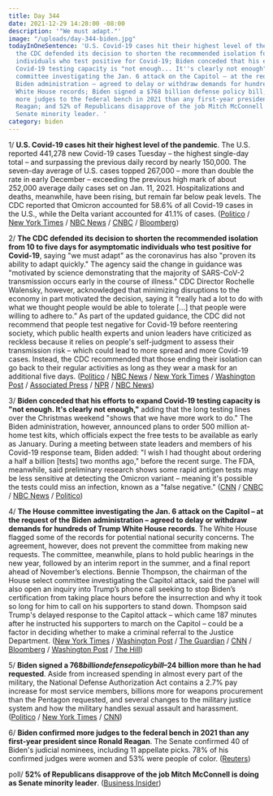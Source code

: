 ```yaml
---
title: Day 344
date: 2021-12-29 14:28:00 -08:00
description: '"We must adapt."'
image: "/uploads/day-344-biden.jpg"
todayInOneSentence: 'U.S. Covid-19 cases hit their highest level of the pandemic;
  the CDC defended its decision to shorten the recommended isolation for asymptomatic
  individuals who test positive for Covid-19; Biden conceded that his efforts to expand
  Covid-19 testing capacity is "not enough... It''s clearly not enough"; the House
  committee investigating the Jan. 6 attack on the Capitol – at the request of the
  Biden administration – agreed to delay or withdraw demands for hundreds of Trump
  White House records; Biden signed a $768 billion defense policy bill; Biden confirmed
  more judges to the federal bench in 2021 than any first-year president since Ronald
  Reagan; and 52% of Republicans disapprove of the job Mitch McConnell is doing as
  Senate minority leader. '
category: biden
---
```


1/ **U.S. Covid-19 cases hit their highest level of the pandemic**. The U.S. reported 441,278 new Covid-19 cases Tuesday – the highest single-day total – and surpassing the previous daily record by nearly 150,000. The seven-day average of U.S. cases topped 267,000 – more than double the rate in early December – exceeding the previous high mark of about 252,000 average daily cases set on Jan. 11, 2021. Hospitalizations and deaths, meanwhile, have been rising, but remain far below peak levels. The CDC reported that Omicron accounted for 58.6% of all Covid-19 cases in the U.S., while the Delta variant accounted for 41.1% of cases. ([Politico](https://www.politico.com/news/2021/12/28/us-new-daily-high-covid-526223) / [New York Times](https://www.nytimes.com/2021/12/28/world/us-covid-case-record-omicron.html) / [NBC News](https://www.nbcnews.com/news/world/omicron-surges-us-uk-others-shatter-covid-records-rcna10279) / [CNBC](https://www.cnbc.com/2021/12/29/us-covid-cases-rise-to-pandemic-high-as-delta-and-omicron-circulate.html) / [Bloomberg](https://www.bloomberg.com/news/articles/2021-12-28/omicron-causes-fewer-u-s-hospitalizations-than-prior-waves?sref=MIBMEEoj))

2/ **The CDC defended its decision to shorten the recommended isolation from 10 to five days for asymptomatic individuals who test positive for Covid-19**, saying "we must adapt" as the coronavirus has also "proven its ability to adapt quickly." The agency said the change in guidance was "motivated by science demonstrating that the majority of SARS-CoV-2 transmission occurs early in the course of illness." CDC Director Rochelle Walensky, however, acknowledged that minimizing disruptions to the economy in part motivated the decision, saying it “really had a lot to do with what we thought people would be able to tolerate \[...\] that people were willing to adhere to.” As part of the updated guidance, the CDC did not recommend that people test negative for Covid-19 before reentering society, which public health experts and union leaders have criticized as reckless because it relies on people's self-judgment to assess their transmission risk – which could lead to more spread and more Covid-19 cases. Instead, the CDC recommended that those ending their isolation can go back to their regular activities as long as they wear a mask for an additional five days. ([Politico](https://www.politico.com/news/2021/12/29/cdc-defends-new-covid-guidelines-526234) / [NBC News](https://www.nbcnews.com/health/health-news/cdc-defends-covid-isolation-guidelines-omicron-surge-rcna10320) / [New York Times](https://www.nytimes.com/2021/12/27/health/omicron-cdc.html) / [Washington Post](https://www.washingtonpost.com/health/2021/12/28/cdc-isolation-guidelines-rationale/) / [Associated Press](https://apnews.com/article/coronavirus-pandemic-science-business-health-rochelle-walensky-d7d609c9c01e200d250df7ca7282c9d6) / [NPR](https://www.npr.org/sections/health-shots/2021/12/28/1068632200/cdc-covid-guidelines-testing) / [NBC News](https://www.nbcnews.com/politics/politics-news/cdc-shortens-isolation-period-asymptomatic-people-who-test-positive-covid-n1286653))

3/ **Biden conceded that his efforts to expand Covid-19 testing capacity is "not enough. It's clearly not enough,"** adding that the long testing lines over the Christmas weekend "shows that we have more work to do." The Biden administration, however, announced plans to order 500 million at-home test kits, which officials expect the free tests to be available as early as January. During a meeting between state leaders and members of his Covid-19 response team, Biden added: "I wish I had thought about ordering a half a billion \[tests\] two months ago," before the recent surge. The FDA, meanwhile, said preliminary research shows some rapid antigen tests may be less sensitive at detecting the Omicron variant – meaning it's possible the tests could miss an infection, known as a "false negative." ([CNN](https://www.cnn.com/2021/12/27/politics/biden-covid-governors/index.html) / [CNBC](https://www.cnbc.com/2021/12/23/biden-wishes-he-thought-about-ordering-500-million-at-home-covid-tests-2-months-ago.html) / [NBC News](https://www.nbcnews.com/politics/politics-news/fda-says-rapid-covid-antigen-tests-may-be-less-sensitive-n1286722) / [Politico](https://www.politico.com/news/2021/12/28/fda-antigen-tests-reduced-sensitivity-omicron-526217))

4/ **The House committee investigating the Jan. 6 attack on the Capitol – at the request of the Biden administration – agreed to delay or withdraw demands for hundreds of Trump White House records**. The White House flagged some of the records for potential national security concerns. The agreement, however, does not prevent the committee from making new requests. The committee, meanwhile, plans to hold public hearings in the new year, followed by an interim report in the summer, and a final report ahead of November’s elections. Bennie Thompson, the chairman of the House select committee investigating the Capitol attack, said the panel will also open an inquiry into Trump’s phone call seeking to stop Biden’s certification from taking place hours before the insurrection and why it took so long for him to call on his supporters to stand down. Thompson said Trump's delayed response to the Capitol attack – which came 187 minutes after he instructed his supporters to march on the Capitol – could be a factor in deciding whether to make a criminal referral to the Justice Department. ([New York Times](https://www.nytimes.com/2021/12/28/us/politics/trump-jan-6.html) / [Washington Post](https://www.washingtonpost.com/politics/january-6-attack-investigation/2021/12/27/e2c37488-62d4-11ec-8ce3-9454d0b46d42_story.html) / [The Guardian](https://www.theguardian.com/us-news/2021/dec/27/capitol-attack-panel-investigate-trump-call-willard-hotel-before-assault) / [CNN](https://www.cnn.com/2021/12/28/politics/january-6-committee-trump-documents/index.html) / [Bloomberg](https://www.bloomberg.com/news/articles/2021-12-27/trump-says-he-didn-t-owe-duty-of-care-to-rivals-on-jan-6?sref=MIBMEEoj) / [Washington Post](https://www.washingtonpost.com/politics/january-6-thompson-trump/2021/12/23/36318a92-6384-11ec-a7e8-3a8455b71fad_story.html) / [The Hill](https://thehill.com/policy/national-security/587171-jan-6-panel-signals-interest-in-whether-trump-committed-crime))

5/ **Biden signed a $768 billion defense policy bill – $24 billion more than he had requested**. Aside from increased spending in almost every part of the military, the National Defense Authorization Act contains a 2.7% pay increase for most service members, billions more for weapons procurement than the Pentagon requested, and several changes to the military justice system and how the military handles sexual assault and harassment. ([Politico](https://www.politico.com/news/2021/12/27/biden-signs-defense-policy-bill-526171) / [New York Times](https://www.nytimes.com/2021/12/27/us/politics/biden-defense-bill.html) / [CNN](https://www.cnn.com/2021/12/27/politics/joe-biden-signs-ndaa/index.html))

6/ **Biden confirmed more judges to the federal bench in 2021 than any first-year president since Ronald Reagan**. The Senate confirmed 40 of Biden's judicial nominees, including 11 appellate picks. 78% of his confirmed judges were women and 53% were people of color. ([Reuters](https://www.reuters.com/legal/government/biden-finishes-2021-with-most-confirmed-judicial-picks-since-reagan-2021-12-28/))

poll/ **52% of Republicans disapprove of the job Mitch McConnell is doing as Senate minority leader**. ([Business Insider](https://www.businessinsider.com/poll-52-percent-republicans-disapprove-mitch-mcconnell-trump-seeks-ouster-2021-12))
